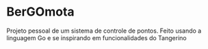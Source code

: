 # BerGOmota
Projeto pessoal de um sistema de controle de pontos. Feito usando a linguagem Go e se inspirando em funcionalidades do Tangerino
